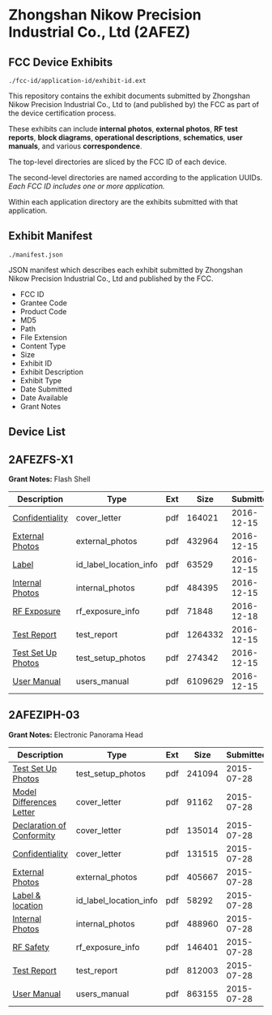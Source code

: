 # Zhongshan Nikow Precision Industrial Co., Ltd (2AFEZ)
## FCC Device Exhibits

```
./fcc-id/application-id/exhibit-id.ext
```

This repository contains the exhibit documents submitted by Zhongshan Nikow Precision Industrial Co., Ltd to (and published by) the FCC as part of the device certification process.

These exhibits can include **internal photos**, **external photos**, **RF test reports**, **block diagrams**, **operational descriptions**, **schematics**, **user manuals**, and various **correspondence**.

The top-level directories are sliced by the FCC ID of each device.

The second-level directories are named according to the application UUIDs. *Each FCC ID includes one or more application.*

Within each application directory are the exhibits submitted with that application. 

## Exhibit Manifest

```
./manifest.json
```

JSON manifest which describes each exhibit submitted by Zhongshan Nikow Precision Industrial Co., Ltd and published by the FCC.

- FCC ID
- Grantee Code
- Product Code
- MD5
- Path
- File Extension
- Content Type
- Size
- Exhibit ID
- Exhibit Description
- Exhibit Type
- Date Submitted
- Date Available
- Grant Notes

## Device List
## 2AFEZFS-X1
**Grant Notes:** Flash Shell

| Description | Type | Ext | Size | Submitted | Available |
| ----------- | ---- | --- | ---- | --------- | --------- |
| [Confidentiality](2AFEZFS-X1/484b40a03dc4200b773ff770b1ddd524/3229515.pdf) | cover_letter | pdf | 164021 | 2016-12-15 | 2016-12-18 |
| [External Photos](2AFEZFS-X1/484b40a03dc4200b773ff770b1ddd524/3229516.pdf) | external_photos | pdf | 432964 | 2016-12-15 | 2016-12-18 |
| [Label](2AFEZFS-X1/484b40a03dc4200b773ff770b1ddd524/3229518.pdf) | id_label_location_info | pdf | 63529 | 2016-12-15 | 2016-12-18 |
| [Internal Photos](2AFEZFS-X1/484b40a03dc4200b773ff770b1ddd524/3229517.pdf) | internal_photos | pdf | 484395 | 2016-12-15 | 2016-12-18 |
| [RF Exposure](2AFEZFS-X1/484b40a03dc4200b773ff770b1ddd524/3231810.pdf) | rf_exposure_info | pdf | 71848 | 2016-12-18 | 2016-12-18 |
| [Test Report](2AFEZFS-X1/484b40a03dc4200b773ff770b1ddd524/3229522.pdf) | test_report | pdf | 1264332 | 2016-12-15 | 2016-12-18 |
| [Test Set Up Photos](2AFEZFS-X1/484b40a03dc4200b773ff770b1ddd524/3229521.pdf) | test_setup_photos | pdf | 274342 | 2016-12-15 | 2016-12-18 |
| [User Manual](2AFEZFS-X1/484b40a03dc4200b773ff770b1ddd524/3229523.pdf) | users_manual | pdf | 6109629 | 2016-12-15 | 2016-12-18 |
## 2AFEZIPH-03
**Grant Notes:** Electronic Panorama Head

| Description | Type | Ext | Size | Submitted | Available |
| ----------- | ---- | --- | ---- | --------- | --------- |
| [Test Set Up Photos](2AFEZIPH-03/548f51b05c2c622f90dd1b72381a9074/2694979.pdf) | test_setup_photos | pdf | 241094 | 2015-07-28 | 2015-07-29 |
| [Model Differences Letter](2AFEZIPH-03/548f51b05c2c622f90dd1b72381a9074/2694971.pdf) | cover_letter | pdf | 91162 | 2015-07-28 | 2015-07-29 |
| [Declaration of Conformity](2AFEZIPH-03/548f51b05c2c622f90dd1b72381a9074/2694972.pdf) | cover_letter | pdf | 135014 | 2015-07-28 | 2015-07-29 |
| [Confidentiality](2AFEZIPH-03/548f51b05c2c622f90dd1b72381a9074/2694973.pdf) | cover_letter | pdf | 131515 | 2015-07-28 | 2015-07-29 |
| [External Photos](2AFEZIPH-03/548f51b05c2c622f90dd1b72381a9074/2694974.pdf) | external_photos | pdf | 405667 | 2015-07-28 | 2015-07-29 |
| [Label & location](2AFEZIPH-03/548f51b05c2c622f90dd1b72381a9074/2694976.pdf) | id_label_location_info | pdf | 58292 | 2015-07-28 | 2015-07-29 |
| [Internal Photos](2AFEZIPH-03/548f51b05c2c622f90dd1b72381a9074/2694975.pdf) | internal_photos | pdf | 488960 | 2015-07-28 | 2015-07-29 |
| [RF Safety](2AFEZIPH-03/548f51b05c2c622f90dd1b72381a9074/2694981.pdf) | rf_exposure_info | pdf | 146401 | 2015-07-28 | 2015-07-29 |
| [Test Report](2AFEZIPH-03/548f51b05c2c622f90dd1b72381a9074/2694980.pdf) | test_report | pdf | 812003 | 2015-07-28 | 2015-07-29 |
| [User Manual](2AFEZIPH-03/548f51b05c2c622f90dd1b72381a9074/2694982.pdf) | users_manual | pdf | 863155 | 2015-07-28 | 2015-07-29 |
